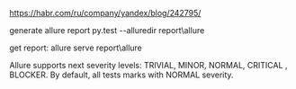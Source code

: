 https://habr.com/ru/company/yandex/blog/242795/

generate allure report
py.test --alluredir report\allure

get report: 
allure serve report\allure


Allure supports next severity levels: TRIVIAL, MINOR, NORMAL, CRITICAL , BLOCKER. By default, all tests marks with NORMAL severity.